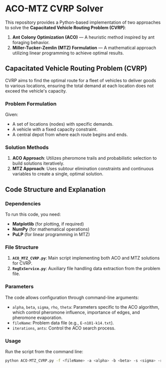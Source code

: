 # ACO-MTZ CVRP Solver

This repository provides a Python-based implementation of two approaches to solve the **Capacitated Vehicle Routing Problem (CVRP)**:
1. **Ant Colony Optimization (ACO)** — A heuristic method inspired by ant foraging behavior.
2. **Miller-Tucker-Zemlin (MTZ) Formulation** — A mathematical approach utilizing linear programming to achieve optimal results.

## Capacitated Vehicle Routing Problem (CVRP)
CVRP aims to find the optimal route for a fleet of vehicles to deliver goods to various locations, ensuring the total demand at each location does not exceed the vehicle's capacity.

### Problem Formulation
Given:
- A set of locations (nodes) with specific demands.
- A vehicle with a fixed capacity constraint.
- A central depot from where each route begins and ends.

### Solution Methods
1. **ACO Approach**: Utilizes pheromone trails and probabilistic selection to build solutions iteratively.
2. **MTZ Approach**: Uses subtour elimination constraints and continuous variables to create a single, optimal solution.

## Code Structure and Explanation

### Dependencies
To run this code, you need:
- **Matplotlib** (for plotting, if required)
- **NumPy** (for mathematical operations)
- **PuLP** (for linear programming in MTZ)

### File Structure
1. **`ACO_MTZ_CVRP.py`**: Main script implementing both ACO and MTZ solutions for CVRP.
2. **`RegExService.py`**: Auxiliary file handling data extraction from the problem file.

### Parameters
The code allows configuration through command-line arguments:
- `alpha`, `beta`, `sigma`, `rho`, `theta`: Parameters specific to the ACO algorithm, which control pheromone influence, importance of edges, and pheromone evaporation.
- `fileName`: Problem data file (e.g., `E-n101-k14.txt`).
- `iterations`, `ants`: Control the ACO search process.

### Usage
Run the script from the command line:
```bash
python ACO-MTZ_CVRP.py -f <fileName> -a <alpha> -b <beta> -s <sigma> -r <rho> -t <theta> -i <iterations> -n <numberOfAnts>
